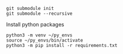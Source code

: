 
```
git submodule init
git submodule --recursive
```

Install python packages
```
python3 -m venv ~/py_envs
source ~/py_envs/bin/activate
python3 -m pip install -r requirements.txt
```